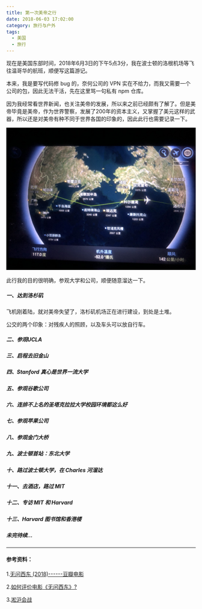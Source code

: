 ```yaml
---
title: 第一次美帝之行
date: 2018-06-03 17:02:00
category: 旅行与户外
tags:
  - 美国
  - 旅行
---
```


现在是美国东部时间，2018年6月3日的下午5点3分，我在波士顿的洛根机场等飞往温哥华的航班，顺便写这篇游记。

本来，我是要写代码修 bug 的，奈何公司的 VPN 实在不给力，而我又需要一个公司的包，因此无法干活，先在这里骂一句私有 npm 仓库。

因为我经常看世界新闻，也关注美帝的发展，所以来之前已经颇有了解了。但是美帝毕竟是美帝，作为世界警察，发展了200年的资本主义，又掌握了美元这样的武器，所以还是对美帝有种不同于世界各国的印象的，因此此行也需要记录一下。


![刚好几乎整个半球](第一次美帝之行/1.JPG)

<!--more-->

此行我的目的很明确，参观大学和公司，顺便随意溜达一下。

##### 一、达到洛杉矶

飞机刚着陆，就对美帝失望了，洛杉矶机场正在进行建设，到处是土堆。
 
公交的两个印象：对残疾人的照顾，以及车头可以放自行车。

##### 二、参观UCLA

##### 三、启程去旧金山

##### 四、Stanford 真心是世界一流大学

##### 五、参观谷歌公司

##### 六、连排不上名的圣塔克拉拉大学校园环境都这么好

##### 七、参观苹果公司

##### 八、参观金门大桥

##### 九、波士顿首站：东北大学

##### 十、路过波士顿大学，在 Charles 河溜达

##### 十一、去酒店，路过 MIT

##### 十二、专访 MIT 和 Harvard

##### 十三、Harvard 图书馆和香港楼























##### 未完待续...
























---

#### 参考资料：

1.[无问西东 (2018)------豆瓣电影](https://movie.douban.com/subject/6874741/)

2.[如何评价电影《无问西东》?](https://www.zhihu.com/question/31870607)

3.[淞沪会战](https://baike.baidu.com/item/%E6%B7%9E%E6%B2%AA%E4%BC%9A%E6%88%98/13407?fr=aladdin)


